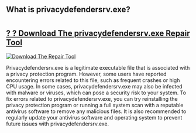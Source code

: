 ## What is privacydefendersrv.exe? 

# <h2><a href="https://exedetect.com/download.php?privacydefendersrv.exe">? ? Download The privacydefendersrv.exe Repair Tool</a></h2>

[![Download The Repair Tool](https://exedetect.com/download-button.jpg)](https://exedetect.com/download.php?privacydefendersrv.exe)

Privacydefendersrv.exe is a legitimate executable file that is associated with a privacy protection program. However, some users have reported encountering errors related to this file, such as frequent crashes or high CPU usage. In some cases, privacydefendersrv.exe may also be infected with malware or viruses, which can pose a security risk to your system. To fix errors related to privacydefendersrv.exe, you can try reinstalling the privacy protection program or running a full system scan with a reputable antivirus software to remove any malicious files. It is also recommended to regularly update your antivirus software and operating system to prevent future issues with privacydefendersrv.exe.